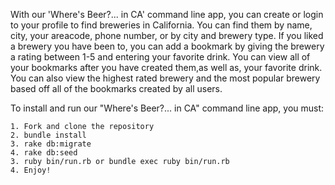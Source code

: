 With our 'Where's Beer?... in CA' command line app, you can create or login to your profile to find breweries in California. You can find them by name, city, your areacode, phone number, or by city and brewery type. If you liked a brewery you have been to, you can add a bookmark by giving the brewery a rating between 1-5 and entering your favorite drink.
You can view all of your bookmarks after you have created them,as well as, your favorite drink. You can also view the highest rated brewery and the most popular brewery based off all of the bookmarks created by all users.

To install and run our "Where's Beer?... in CA" command line app, you must:

    1. Fork and clone the repository
    2. bundle install
    3. rake db:migrate
    4. rake db:seed
    3. ruby bin/run.rb or bundle exec ruby bin/run.rb
    4. Enjoy!
